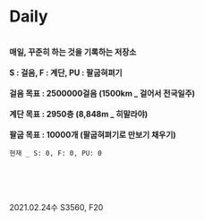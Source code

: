# Daily

<br><b>매일, 꾸준히 하는 것을 기록하는 저장소</b></br>
<br><b>S : 걸음, F : 계단, PU : 팔굽혀펴기</b></br>
<br><b>걸음 목표 : 2500000걸음 (1500km _ 걸어서 전국일주)</b></br>
<br><b>계단 목표 : 2950층 (8,848m _ 히말라야)</b></br>
<br><b>팔굽 목표 : 10000개 (팔굽혀펴기로 만보기 채우기)</b></br>

<pre><code>현재 _ S: 0, F: 0, PU: 0</code></pre>
<br></br>

<br>2021.02.24수 S3560, F20</br>